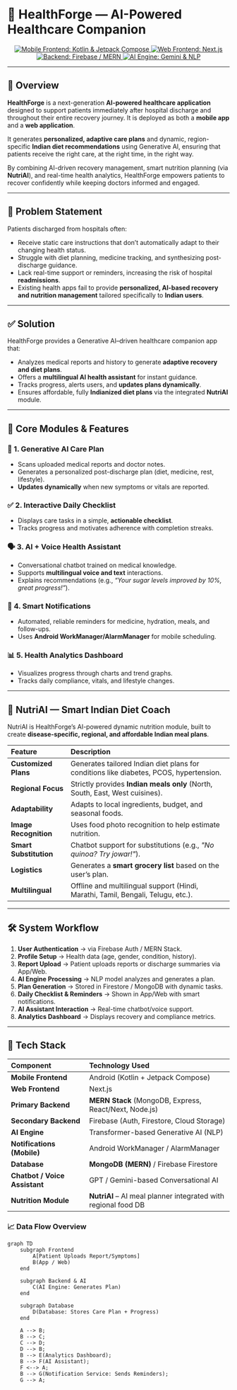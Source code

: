 # 🏥 HealthForge — AI-Powered Healthcare Companion

<p align="center">
  <a href="https://kotlinlang.org/" target="_blank">
    <img src="https://img.shields.io/badge/Mobile%20App-Kotlin%20%26%20Compose-B84E8D?style=for-the-badge&logo=kotlin&logoColor=white" alt="Mobile Frontend: Kotlin & Jetpack Compose">
  </a>
  <a href="https://nextjs.org/" target="_blank">
    <img src="https://img.shields.io/badge/Web%20App-Next.js-000000?style=for-the-badge&logo=next.js&logoColor=white" alt="Web Frontend: Next.js">
  </a>
  <a href="https://firebase.google.com/" target="_blank">
    <img src="https://img.shields.io/badge/Backend-Firebase%20%2F%20MERN-FFCA28?style=for-the-badge&logo=firebase&logoColor=black" alt="Backend: Firebase / MERN">
  </a>
  <a href="https://cloud.google.com/ai-platform" target="_blank">
    <img src="https://img.shields.io/badge/AI%20Engine-Gemini%20%26%20NLP-4285F4?style=for-the-badge&logo=google-cloud&logoColor=white" alt="AI Engine: Gemini & NLP">
  </a>
</p>

---

## 📘 Overview

**HealthForge** is a next-generation **AI-powered healthcare application** designed to support patients immediately after hospital discharge and throughout their entire recovery journey. It is deployed as both a **mobile app** and a **web application**.

It generates **personalized, adaptive care plans** and dynamic, region-specific **Indian diet recommendations** using Generative AI, ensuring that patients receive the right care, at the right time, in the right way.

By combining AI-driven recovery management, smart nutrition planning (via **NutriAI**), and real-time health analytics, HealthForge empowers patients to recover confidently while keeping doctors informed and engaged.

---

## 🎯 Problem Statement

Patients discharged from hospitals often:

* Receive static care instructions that don’t automatically adapt to their changing health status.
* Struggle with diet planning, medicine tracking, and synthesizing post-discharge guidance.
* Lack real-time support or reminders, increasing the risk of hospital **readmissions**.
* Existing health apps fail to provide **personalized, AI-based recovery and nutrition management** tailored specifically to **Indian users**.

---

## ✅ Solution

HealthForge provides a Generative AI–driven healthcare companion app that:

* Analyzes medical reports and history to generate **adaptive recovery and diet plans**.
* Offers a **multilingual AI health assistant** for instant guidance.
* Tracks progress, alerts users, and **updates plans dynamically**.
* Ensures affordable, fully **Indianized diet plans** via the integrated **NutriAI** module.

---

## 🚀 Core Modules & Features

### 🧠 1. Generative AI Care Plan
* Scans uploaded medical reports and doctor notes.
* Generates a personalized post-discharge plan (diet, medicine, rest, lifestyle).
* **Updates dynamically** when new symptoms or vitals are reported.

### ✅ 2. Interactive Daily Checklist
* Displays care tasks in a simple, **actionable checklist**.
* Tracks progress and motivates adherence with completion streaks.

### 🗣️ 3. AI + Voice Health Assistant
* Conversational chatbot trained on medical knowledge.
* Supports **multilingual voice and text** interactions.
* Explains recommendations (e.g., *“Your sugar levels improved by 10%, great progress!”*).

### 🔔 4. Smart Notifications
* Automated, reliable reminders for medicine, hydration, meals, and follow-ups.
* Uses **Android WorkManager/AlarmManager** for mobile scheduling.

### 📊 5. Health Analytics Dashboard
* Visualizes progress through charts and trend graphs.
* Tracks daily compliance, vitals, and lifestyle changes.

---

## 🍛 NutriAI — Smart Indian Diet Coach

NutriAI is HealthForge’s AI-powered dynamic nutrition module, built to create **disease-specific, regional, and affordable Indian meal plans**.

| Feature | Description |
| :--- | :--- |
| **Customized Plans** | Generates tailored Indian diet plans for conditions like diabetes, PCOS, hypertension. |
| **Regional Focus** | Strictly provides **Indian meals only** (North, South, East, West cuisines). |
| **Adaptability** | Adapts to local ingredients, budget, and seasonal foods. |
| **Image Recognition** | Uses food photo recognition to help estimate nutrition. |
| **Smart Substitution** | Chatbot support for substitutions (e.g., *"No quinoa? Try jowar!"*). |
| **Logistics** | Generates a **smart grocery list** based on the user’s plan. |
| **Multilingual** | Offline and multilingual support (Hindi, Marathi, Tamil, Bengali, Telugu, etc.). |

---

## 🛠 System Workflow

1.  **User Authentication** → via Firebase Auth / MERN Stack.
2.  **Profile Setup** → Health data (age, gender, condition, history).
3.  **Report Upload** → Patient uploads reports or discharge summaries via App/Web.
4.  **AI Engine Processing** → NLP model analyzes and generates a plan.
5.  **Plan Generation** → Stored in Firestore / MongoDB with dynamic tasks.
6.  **Daily Checklist & Reminders** → Shown in App/Web with smart notifications.
7.  **AI Assistant Interaction** → Real-time chatbot/voice support.
8.  **Analytics Dashboard** → Displays recovery and compliance metrics.

---

## 🧩 Tech Stack

| Component | Technology Used |
| :--- | :--- |
| **Mobile Frontend** | Android (Kotlin + Jetpack Compose) |
| **Web Frontend** | Next.js |
| **Primary Backend** | **MERN Stack** (MongoDB, Express, React/Next, Node.js) |
| **Secondary Backend** | Firebase (Auth, Firestore, Cloud Storage) |
| **AI Engine** | Transformer-based Generative AI (NLP) |
| **Notifications (Mobile)** | Android WorkManager / AlarmManager |
| **Database** | **MongoDB (MERN)** / Firebase Firestore |
| **Chatbot / Voice Assistant** | GPT / Gemini-based Conversational AI |
| **Nutrition Module** | **NutriAI** – AI meal planner integrated with regional food DB |

### 📈 Data Flow Overview
```mermaid
graph TD
    subgraph Frontend
        A[Patient Uploads Report/Symptoms]
        B(App / Web)
    end
    
    subgraph Backend & AI
        C(AI Engine: Generates Plan)
    end
    
    subgraph Database
        D(Database: Stores Care Plan + Progress)
    end

    A --> B;
    B --> C;
    C --> D;
    D --> B;
    B --> E(Analytics Dashboard);
    B --> F(AI Assistant);
    F <--> A;
    B --> G(Notification Service: Sends Reminders);
    G --> A;
